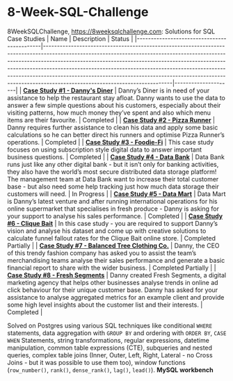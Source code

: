 # 8-Week-SQL-Challenge

8WeekSQLChallenge, https://8weeksqlchallenge.com: Solutions for SQL Case Studies
| Name                         | Description                      | Status               |
|--------------------------------------------|----------------------------------------------------------------------------------------------------------------------------------------------------------------------------------------------------------------------------------------------------------------------------------------------------------------------------------------------------------------------------------------------------------------------------------------------------|---------------------|
| **[Case Study #1 - Danny's Diner](https://github.com/muryulia/8-Week-SQL-Challenge/tree/main/Case%20Study%20%231%20-%20Danny's%20Diner)**              | Danny’s Diner is in need of your assistance to help the restaurant stay afloat. Danny wants to use the data to answer a few simple questions about his customers, especially about their visiting patterns, how much money they’ve spent and also which menu items are their favourite. | Completed           |
| **[Case Study #2 - Pizza Runner](https://github.com/muryulia/8-Week-SQL-Challenge/tree/main/Case%20Study%20%232%20-%20Pizza%20Runner)**               | Danny requires further assistance to clean his data and apply some basic calculations so he can better direct his runners and optimise Pizza Runner’s operations.                                                                                                                                                                                                                                                                                  | Completed           |
| **[Case Study #3 - Foodie-Fi](https://github.com/muryulia/8-Week-SQL-Challenge/tree/main/Case%20Study%20%233%20-%20Foodie-Fi)**                  | This case study focuses on using subscription style digital data to answer important business questions.                                                                                                                                                                                                                                                                                                                                           | Completed           |
| **[Case Study #4 - Data Bank](https://github.com/muryulia/8-Week-SQL-Challenge/blob/main/Case%20Study%20%234%20-%20Data%20Bank/Solution.md)**                  | Data Bank runs just like any other digital bank - but it isn’t only for banking activities, they also have the world’s most secure distributed data storage platform! The management team at Data Bank want to increase their total customer base - but also need some help tracking just how much data storage their customers will need.                                                                                                         | In Progress         |
| **[Case Study #5 - Data Mart](https://github.com/muryulia/8-Week-SQL-Challenge/blob/main/Case%20Study%20%235%20-%20Data%20Mart/Solution.md)**                  | Data Mart is Danny’s latest venture and after running international operations for his online supermarket that specialises in fresh produce - Danny is asking for your support to analyse his sales performance.                                                                                                                                                                                                                                   | Completed |
| **[Case Study #6 - Clique Bait](https://github.com/muryulia/8-Week-SQL-Challenge/blob/main/Case%20Study%20%236%20-%20Clique%20Bait/Solution.md)**                | In this case study - you are required to support Danny’s vision and analyse his dataset and come up with creative solutions to calculate funnel fallout rates for the Clique Bait online store.                                                                                                                                                                                                                                                    | Completed Partially           |
| **[Case Study #7 - Balanced Tree Clothing Co.](https://github.com/muryulia/8-Week-SQL-Challenge/blob/main/Case%20Study%20%237%20-%20Balanced%20Tree%20Clothing%20Co./Solution.md)** | Danny, the CEO of this trendy fashion company has asked you to assist the team’s merchandising teams analyse their sales performance and generate a basic financial report to share with the wider business.                                                                                                                                                                                                                                       | Completed Partially |
| **[Case Study #8 - Fresh Segments](https://github.com/muryulia/8-Week-SQL-Challenge/blob/main/Case%20Study%20%238%20-%20Fresh%20Segments/Solution.md)**             | Danny created Fresh Segments, a digital marketing agency that helps other businesses analyse trends in online ad click behaviour for their unique customer base. Danny has asked for your assistance to analyse aggregated metrics for an example client and provide some high level insights about the customer list and their interests.                                                                                                         | Completed           |

Solved on Postgres using various SQL techniques like conditional `WHERE` statements, data aggregation with `GROUP BY` and ordering with `ORDER BY`, `CASE WHEN` Statements, string transformations, regular expressions, datetime manipulation, common table expressions (CTE), subqueries and nested queries, complex table joins (Inner, Outer, Left, Right, Lateral - no Cross Joins - but it was possible to use them too), window functions (`row_number()`, `rank()`, `dense_rank()`, `lag()`, `lead()`).
**MySQL workbench**
